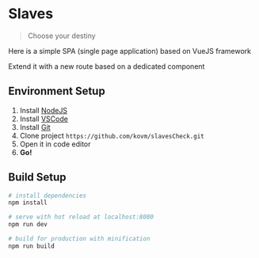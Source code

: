# Slaves

> Choose your destiny

Here is a simple SPA (single page application) based on VueJS framework

Extend it with a new route based on a dedicated component

## Environment Setup

1. Install [NodeJS](https://nodejs.org/en/download/)
2. Install [VSCode](https://code.visualstudio.com/)
3. Install [Git](https://git-scm.com/downloads)
4. Clone project ```https://github.com/kovm/slavesCheck.git```
5. Open it in code editor
6. **Go!**

## Build Setup

``` bash
# install dependencies
npm install

# serve with hot reload at localhost:8080
npm run dev

# build for production with minification
npm run build
```

